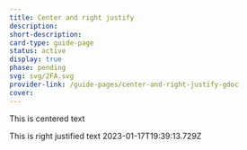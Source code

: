 ```yaml
---
title: Center and right justify
description: 
short-description: 
card-type: guide-page
status: active
display: true
phase: pending
svg: svg/2FA.svg
provider-link: /guide-pages/center-and-right-justify-gdoc
cover: 
---
```

<div class="center" markdown="1">


This is centered text

</div>


This is right justified text
 2023-01-17T19:39:13.729Z